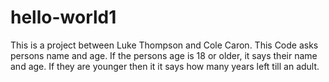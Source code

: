 # hello-world1
This is a project between Luke Thompson and Cole Caron. 
This Code asks persons name and age. If the persons age is 18 or older, it says their name and age. If they are younger then it it says how many years left till an adult.
